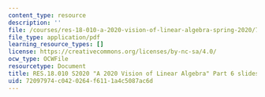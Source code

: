 ```yaml
---
content_type: resource
description: ''
file: /courses/res-18-010-a-2020-vision-of-linear-algebra-spring-2020/72097974c0420264f6111a4c5087ac6d_MITRES_18_010S21_LA_Part6.pdf
file_type: application/pdf
learning_resource_types: []
license: https://creativecommons.org/licenses/by-nc-sa/4.0/
ocw_type: OCWFile
resourcetype: Document
title: RES.18.010 S2020 "A 2020 Vision of Linear Algebra" Part 6 slides
uid: 72097974-c042-0264-f611-1a4c5087ac6d
---
```

